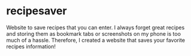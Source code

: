 # recipesaver
Website to save recipes that you can enter. I always forget great recipes and storing them as bookmark tabs or screenshots on my phone is too much of a hassle. Therefore, I created a website that saves your favorite recipes information!
